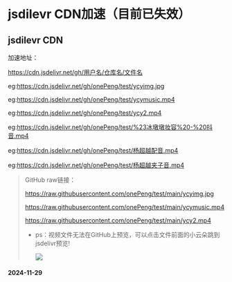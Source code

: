# jsdilevr CDN加速（目前已失效）
## jsdilevr CDN

加速地址：

https://cdn.jsdelivr.net/gh/用户名/仓库名/文件名

eg:https://cdn.jsdelivr.net/gh/onePeng/test/ycyimg.jpg

eg:https://cdn.jsdelivr.net/gh/onePeng/test/ycymusic.mp4

eg:https://cdn.jsdelivr.net/gh/onePeng/test/ycy2.mp4

eg:https://cdn.jsdelivr.net/gh/onePeng/test/%23冰墩墩妆容%20-%20抖音.mp4

eg:https://cdn.jsdelivr.net/gh/onePeng/test/杨超越配音.mp4

eg:https://cdn.jsdelivr.net/gh/onePeng/test/杨超越夹子音.mp4

> GitHub raw链接：
>
> https://raw.githubusercontent.com/onePeng/test/main/ycyimg.jpg
>
> https://raw.githubusercontent.com/onePeng/test/main/ycymusic.mp4
> 
> https://raw.githubusercontent.com/onePeng/test/main/ycy2.mp4
>
> - ps：视频文件无法在GitHub上预览，可以点击文件前面的小云朵跳到jsdelivr预览!
>
>   ![](https://cdn.jsdelivr.net/gh/onePeng/test@main/assets/raw-view.png)
>
#### 2024-11-29

